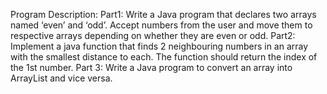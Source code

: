 Program Description: Part1: Write a Java program that declares two arrays named ‘even’ and ‘odd’. Accept numbers from the user and move them to respective arrays depending on whether they are even or odd.
Part2: Implement a java function that finds 2 neighbouring numbers in an array with the smallest distance to each. The function should return the index of the 1st number.
Part 3: Write a Java program to convert an array into ArrayList and vice versa.
